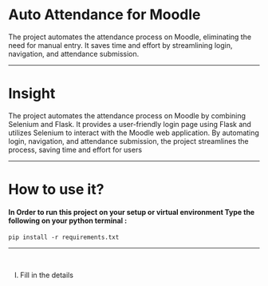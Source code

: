 # Auto Attendance for Moodle
The project automates the attendance process on Moodle, eliminating the need for manual entry. It saves time and effort by streamlining login, navigation, and attendance submission.
<br>
<hr>

# Insight

The project automates the attendance process on Moodle by combining Selenium and Flask. It provides a user-friendly login page using Flask and utilizes Selenium to interact with the Moodle web application. By automating login, navigation, and attendance submission, the project streamlines the process, saving time and effort for users
<br>
<hr>

# How to use it?
<h4 type = bold>In Order to run this project on your setup or virtual environment Type the following on your python terminal :</h4>
<code>pip install -r requirements.txt</code>
<hr>
<br>

<ol type = 'I'>
<li> Fill in the details </li>
